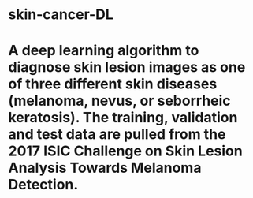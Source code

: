 # skin-cancer-DL
# A deep learning algorithm to diagnose skin lesion images as one of three different skin diseases (melanoma, nevus, or seborrheic keratosis). The training, validation and test data are pulled from the 2017 ISIC Challenge on Skin Lesion Analysis Towards Melanoma Detection.
